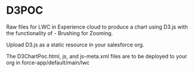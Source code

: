 # D3POC

Raw files for LWC in Experience cloud to produce a chart using D3.js with the functionality of - Brushing for Zooming.

Upload D3.js as a static resource in your salesforce org. 

The D3ChartPoc.html, js, and js-meta.xml files are to be deployed to your org in force-app/default/main/lwc
